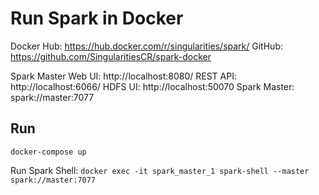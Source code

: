 # Run Spark in Docker

Docker Hub: https://hub.docker.com/r/singularities/spark/
GitHub:  https://github.com/SingularitiesCR/spark-docker

Spark Master Web UI: http://localhost:8080/
REST API: http://localhost:6066/
HDFS UI: http://localhost:50070
Spark Master: spark://master:7077

## Run
`docker-compose up`

Run Spark Shell:
`docker exec -it spark_master_1 spark-shell --master spark://master:7077`
